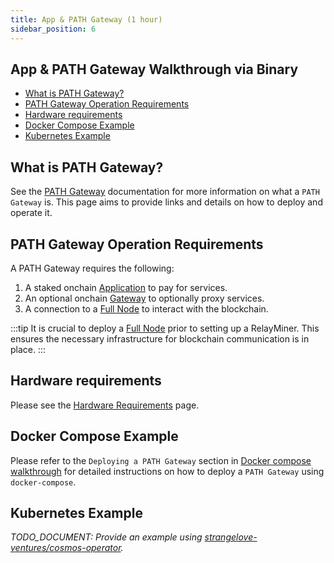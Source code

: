 ```yaml
---
title: App & PATH Gateway (1 hour)
sidebar_position: 6
---
```


## App & PATH Gateway Walkthrough via Binary <!-- omit in toc -->

- [What is PATH Gateway?](#what-is-path-gateway)
- [PATH Gateway Operation Requirements](#path-gateway-operation-requirements)
- [Hardware requirements](#hardware-requirements)
- [Docker Compose Example](#docker-compose-example)
- [Kubernetes Example](#kubernetes-example)

## What is PATH Gateway?

See the [PATH Gateway](https://path.grove.city) documentation for more
information on what a `PATH Gateway` is. This page aims to provide links and
details on how to deploy and operate it.

## PATH Gateway Operation Requirements

A PATH Gateway requires the following:

1. A staked onchain [Application](../../protocol/actors/application.md) to pay for services.
2. An optional onchain [Gateway](../../protocol/actors/gateway.md) to optionally proxy services.
3. A connection to a [Full Node](./full_node_docker.md) to interact with the blockchain.

:::tip
It is crucial to deploy a [Full Node](full_node_docker.md) prior to setting up a RelayMiner.
This ensures the necessary infrastructure for blockchain communication is in place.
:::

## Hardware requirements

Please see the [Hardware Requirements](../configs/hardware_requirements.md#path-gateway) page.

## Docker Compose Example

Please refer to the `Deploying a PATH Gateway` section in [Docker compose walkthrough](../../operate/walkthroughs/docker_compose_walkthrough.md) for detailed instructions
on how to deploy a `PATH Gateway` using `docker-compose`.

## Kubernetes Example

_TODO_DOCUMENT: Provide an example using [strangelove-ventures/cosmos-operator](https://github.com/strangelove-ventures/cosmos-operator)._
